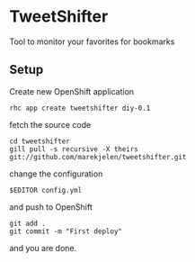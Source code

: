 # TweetShifter

Tool to monitor your favorites for bookmarks

## Setup

Create new OpenShift application

    rhc app create tweetshifter diy-0.1

fetch the source code

    cd tweetshifter
    gill pull -s recursive -X theirs git://github.com/marekjelen/tweetshifter.git

change the configuration

    $EDITOR config.yml

and push to OpenShift

    git add .
    git commit -m "First deploy"

and you are done.
